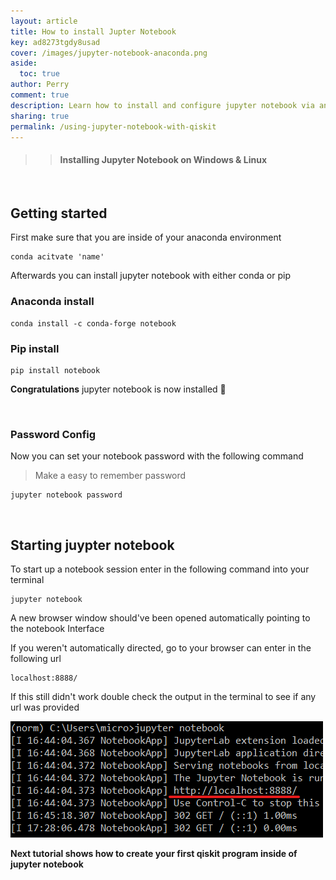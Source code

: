```yaml
---
layout: article
title: How to install Jupter Notebook
key: ad8273tgdy8usad
cover: /images/jupyter-notebook-anaconda.png
aside:
  toc: true
author: Perry
comment: true
description: Learn how to install and configure jupyter notebook via anaconda / linux command line.
sharing: true
permalink: /using-jupyter-notebook-with-qiskit
---
```


>> #### Installing Jupyter Notebook on Windows & Linux

<br>

<!--more-->

<!--<script>

  let xmlHttp = new XMLHttpRequest();
  xmlHttp.open('GET', 'https://hitcounter.pythonanywhere.com/count', false);
  xmlHttp.send(null);
  count = xmlHttp.responseText;

</script>

<center>
<div class="card">
  <div class="card__content">
    <p class="warning">
    Views: <Strong>
    <script type="text/javascript">
            document.write(count)
    </script>
    </Strong>
    </p>
  </div>
</div>
</center> -->

## Getting started 

First make sure that you are inside of your anaconda environment

    conda acitvate 'name'

Afterwards you can install jupyter notebook with either conda or pip

### Anaconda install

    conda install -c conda-forge notebook

### Pip install 

    pip install notebook 

**Congratulations** jupyter notebook is now installed 🎉

<br>

### Password Config

Now you can set your notebook password with the following command

> Make a easy to remember password

    jupyter notebook password

<br>

## Starting juypter notebook 

To start up a notebook session enter in the following command into your terminal 

    jupyter notebook

A new browser window should've been opened automatically pointing to the notebook Interface

If you weren't automatically directed, go to your browser can enter in the following url

    localhost:8888/

If this still didn't work double check the output in the terminal to see if any url was provided 

<img class="image image--xl" src="/images/jupyter-notebook-tutorial.png"/>

<br>

**Next tutorial shows how to create your first qiskit program inside of jupyter notebook**
